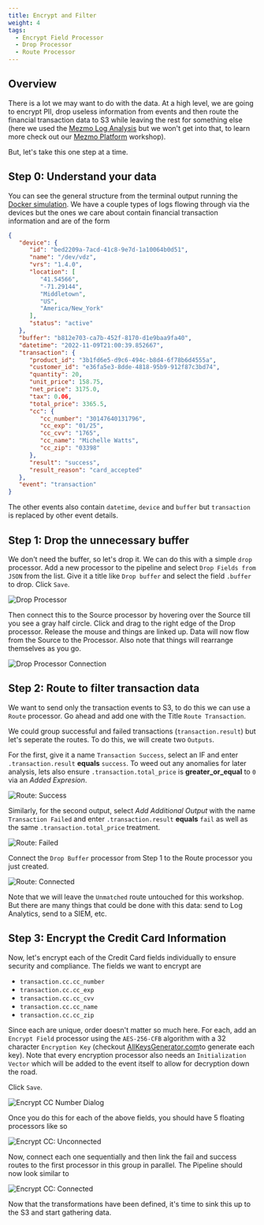 ```yaml
---
title: Encrypt and Filter
weight: 4
tags:
  - Encrypt Field Processor
  - Drop Processor
  - Route Processor
---
```


## Overview

There is a lot we may want to do with the data.  At a high level, we are going to encrypt PII, drop useless information from events and then route the financial transaction data to S3 while leaving the rest for something else (here we used the [Mezmo Log Analysis](https://www.mezmo.com/log-analysis) but we won't get into that, to learn more check out our [Mezmo Platform](/mezmo-workshops/pet-clinic/) workshop).

But, let's take this one step at a time.

## Step 0: Understand your data

You can see the general structure from the terminal output running the [Docker simulation](/mezmo-workshops/transaction-to-s3/docs/create-pipeline/#run-it).  We have a couple types of logs flowing through via the devices but the ones we care about contain financial transaction information and are of the form

```json
{
   "device": {
      "id": "bed2209a-7acd-41c8-9e7d-1a10064b0d51",
      "name": "/dev/vdz",
      "vrs": "1.4.0",
      "location": [
         "41.54566",
         "-71.29144",
         "Middletown",
         "US",
         "America/New_York"
      ],
      "status": "active"
   },
   "buffer": "b812e703-ca7b-452f-8170-d1e9baa9fa40",
   "datetime": "2022-11-09T21:00:39.852667",
   "transaction": {
      "product_id": "3b1fd6e5-d9c6-494c-b8d4-6f78b6d4555a",
      "customer_id": "e36fa5e3-8dde-4818-95b9-912f87c3bd74",
      "quantity": 20,
      "unit_price": 158.75,
      "net_price": 3175.0,
      "tax": 0.06,
      "total_price": 3365.5,
      "cc": {
         "cc_number": "30147640131796",
         "cc_exp": "01/25",
         "cc_cvv": "1765",
         "cc_name": "Michelle Watts",
         "cc_zip": "03398"
      },
      "result": "success",
      "result_reason": "card_accepted"
   },
   "event": "transaction"
}
```

The other events also contain `datetime`, `device` and `buffer` but `transaction` is replaced by other event details.

## Step 1: Drop the unnecessary buffer

We don't need the buffer, so let's drop it.  We can do this with a simple `drop` processor.  Add a new processor to the pipeline and select `Drop Fields from JSON` from the list.  Give it a title like `Drop buffer` and select the field `.buffer` to drop.  Click `Save`.

![Drop Processor](../../images/add-processor_drop.png)

Then connect this to the Source processor by hovering over the Source till you see a gray half circle.  Click and drag to the right edge of the Drop processor.  Release the mouse and things are linked up.  Data will now flow from the Source to the Processor.  Also note that things will rearrange themselves as you go.

![Drop Processor Connection](../../images/add-processor_connect.gif)

## Step 2: Route to filter transaction data

We want to send only the transaction events to S3, to do this we can use a `Route` processor.  Go ahead and add one with the Title `Route Transaction`.

We could group successful and failed transactions (`transaction.result`) but let's seperate the routes.  To do this, we will create two `Outputs`.

For the first, give it a name `Transaction Success`, select an IF and enter `.transaction.result` **equals** `success`.  To weed out any anomalies for later analysis, lets also ensure `.transaction.total_price` is **greater_or_equal** to `0` via an *Added Expresion*.

![Route: Success](../../images/add-processor_route-success.png)

Similarly, for the second output, select *Add Additional Output* with the name `Transaction Failed` and enter `.transaction.result` **equals** `fail` as well as the same `.transaction.total_price` treatment.

![Route: Failed](../../images/add-processor_route-fail.png)

Connect the `Drop Buffer` processor from Step 1 to the Route processor you just created.

![Route: Connected](../../images/add-processor_route-connected.png)

Note that we will leave the `Unmatched` route untouched for this workshop.  But there are many things that could be done with this data: send to Log Analytics, send to a SIEM, etc.

## Step 3: Encrypt the Credit Card Information

Now, let's encrypt each of the Credit Card fields individually to ensure security and compliance.  The fields we want to encrypt are

* `transaction.cc.cc_number`
* `transaction.cc.cc_exp`
* `transaction.cc.cc_cvv`
* `transaction.cc.cc_name`
* `transaction.cc.cc_zip`

Since each are unique, order doesn't matter so much here.  For each, add an `Encrypt Field` processor using the `AES-256-CFB` algorithm with a 32 character `Encryption Key` (checkout [AllKeysGenerator.com](https://www.allkeysgenerator.com/Random/Security-Encryption-Key-Generator.aspx)to generate each key).  Note that every encryption processor also needs an `Initialization Vector` which will be added to the event itself to allow for decryption down the road.

Click `Save`.

![Encrypt CC Number Dialog](../../images/add-processor_encrypt-cc-number.png)

Once you do this for each of the above fields, you should have 5 floating processors like so

![Encrypt CC: Unconnected](../../images/add-processor_encrypt-cc-unconnected.png)

Now, connect each one sequentially and then link the fail and success routes to the first processor in this group in parallel.  The Pipeline should now look similar to

![Encrypt CC: Connected](../../images/add-processor_encrypt-cc-connected.png)

Now that the transformations have been defined, it's time to sink this up to the S3 and start gathering data.
